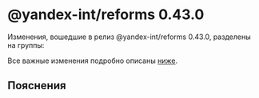 # @yandex-int/reforms 0.43.0

<!-- ЧЕЛОВЕЧЕСКОЕ ВСТУПЛЕНИЕ -->

Изменения, вошедшие в релиз @yandex-int/reforms 0.43.0, разделены на группы:

Все важные изменения подробно описаны [ниже](#Пояснения).

## Пояснения

